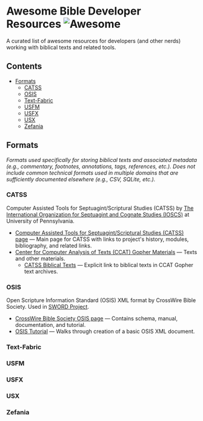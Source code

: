 # Awesome Bible Developer Resources  ![Awesome](https://awesome.re/badge.svg)

A curated list of awesome resources for developers (and other nerds) working with biblical texts and related tools.

## Contents

- [Formats](#Formats)
  - [CATSS](#catss)
  - [OSIS](#osis)
  - [Text-Fabric](#text-fabric)
  - [USFM](#usfm)
  - [USFX](#usfx)
  - [USX](#usx)
  - [Zefania](#zefania)

## Formats

*Formats used specifically for storing biblical texts and associated metadata (e.g., commentary, footnotes, annotations, tags, references, etc.). Does not include common technical formats used in multiple domains that are sufficiently documented elsewhere (e.g., CSV, SQLite, etc.).*

### CATSS

Computer Assisted Tools for Septuagint/Scriptural Studies (CATSS) by [The International Organization for Septuagint and Cognate Studies (IOSCS)](http://ccat.sas.upenn.edu/ioscs/) at University of Pennsylvania.

- [Computer Assisted Tools for Septuagint/Scriptural Studies (CATSS) page](http://ccat.sas.upenn.edu/rak//catss.html) &mdash; Main page for CATSS with links to project's history, modules, bibliography, and related links.
- [Center for Computer Analysis of Texts (CCAT) Gopher Materials](http://ccat.sas.upenn.edu/gopher/) &mdash; Texts and other materials.
  - [CATSS Biblical Texts](http://ccat.sas.upenn.edu/gopher/text/religion/biblical/) &mdash; Explicit link to biblical texts in CCAT Gopher text archives.

### OSIS

Open Scripture Information Standard (OSIS) XML format by CrossWire Bible Society. Used in [SWORD Project](https://crosswire.org/sword/index.jsp).

- [CrossWire Bible Society OSIS page](https://crosswire.org/osis/) &mdash; Contains schema, manual, documentation, and tutorial.
- [OSIS Tutorial](https://wiki.crosswire.org/OSIS_Tutorial) &mdash; Walks through creation of a basic OSIS XML document.

### Text-Fabric
### USFM
### USFX
### USX
### Zefania
